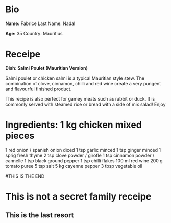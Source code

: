 # Bio
**Name:** Fabrice Last Name: Nadal

**Age:** 35 Country: Mauritius

# **Receipe**

**Dish: Salmi Poulet (Mauritian Version)**

Salmi poulet or chicken salmi is a typical Mauritian style stew. The combination of clove, cinnamon, chilli and red wine create a very pungent and flavourful finished product.

This recipe is also perfect for gamey meats such as rabbit or duck. It is commonly served with steamed rice or bread with a side of mix salad! Enjoy

# **Ingredients: 1 kg chicken mixed pieces**

  1 red onion / spanish onion diced
  1 tsp garlic minced
  1 tsp ginger minced
  1 sprig fresh thyme
  2 tsp clove powder / girofle
  1  tsp cinnamon powder / cannelle
  1 tsp black ground pepper
  1 tsp chilli flakes
  100 ml red wine
  200 g tomato puree
  5  tsp salt
  5 kg cayenne pepper
  3 tbsp vegetable oil

#THIS IS THE END
# This is not a secret family receipe 
## This is the last resort
